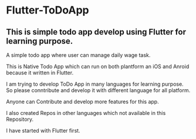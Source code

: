 # Flutter-ToDoApp
This is simple todo app develop using Flutter for learning purpose.
----------------

A simple todo app where user can manage daily wage task.

This is Native Todo App which can run on both plantform an iOS and Anroid because it written in Flutter.

I am trying to develop ToDo App in many languages for learning purpose. So please conntribute and develop it with different language for all platform.

Anyone can Contribute and develop more features for this app. 

I also created Repos in other languages which not available in this Repository.

I have started with Flutter first.
